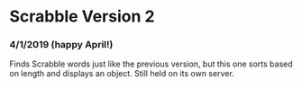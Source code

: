 # Scrabble Version 2
### 4/1/2019 (happy April!)

Finds Scrabble words just like the previous version, but this one sorts based on length and displays an object. Still held on its own server.
